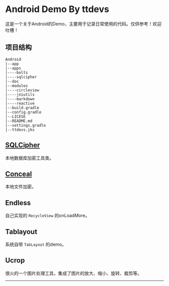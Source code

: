 # Android Demo By ttdevs

这是一个关于Android的Demo，主要用于记录日常使用的代码。仅供参考！欢迎吐槽！

## 项目结构

``` shell
Android
|--app
|--apps
|----bolts
|----sqlcipher
|--doc
|--modules
|----circleview
|----jniutils
|----markdown
|----reactive
|--build.gradle
|--config.gradle
|--LICESE
|--README.md
|--settings.gradle
|--ttdevs.jks
```

## [SQLCipher][1w]

本地数据库加密工具类。

## [Conceal][2w]

本地文件加密。

## Endless

自己实现的 `RecycleView` 的onLoadMore。

## Tablayout

系统自带 `TabLayout` 的demo。

## Ucrop

很火的一个图片处理工具，集成了图片的放大、缩小、旋转、裁剪等。


------
[1]:src/main/java/com/ttdevs/demo/sqlcipher/README.md
[1w]:http://blog.csdn.net/ttdevs/article/details/50700630
[2]:src/main/java/com/ttdevs/demo/conceal/README.md
[2w]:TODO


